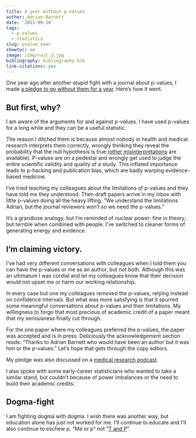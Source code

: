 ```yaml
---
title: A year without p-values
author: Adrian Barnett
date: '2021-09-10'
tags:
  - p-values
  - statistics
slug: pvalue_year
showtoc: no
image: /img/rail_3.jpg
bibliography: bibliography.bib
link-citations: yes
---
```


One year ago after another stupid fight with a journal about p-values, I made [a pledge to go without them for a year](https://medianwatch.netlify.app/post/pvalue_pledge/). Here’s how it went.

## But first, why?

I am aware of the arguments for and against p-values. I have used p-values for a long while and they can be a useful statistic.

The reason I ditched them is because almost nobody in health and medical research interprets them correctly, wrongly thinking they reveal the probability that the null hypothesis is true ([other misinterpretations](https://pubmed.ncbi.nlm.nih.gov/18582619/) are available). P-values are on a pedestal and wrongly get used to judge the entire scientific validity and quality of a study. This inflated importance leads to p-hacking and publication bias, which are badly warping evidence-based medicine.

I’ve tried teaching my colleagues about the limitations of p-values and they have told me they understood. Then draft papers arrive in my inbox with little p-values doing all the heavy lifting. “We understand the limitations Adrian, but the journal reviewers won’t so we need the p-values.”

It’s a grandiose analogy, but I’m reminded of nuclear power: fine in theory, but terrible when combined with people. I’ve switched to cleaner forms of generating energy and evidence.

## I’m claiming victory.

I’ve had very different conversations with colleagues when I told them you can have the p-values or me as an author, but not both. Although this was an ultimatum I was cordial and let my colleagues know that their decision would not upset me or harm our working relationship.

In every case but one my colleagues removed the p-values, relying instead on confidence intervals. But what was more satisfying is that it spurred some meaningful conversations about p-values and their limitations. My willingness to forgo that most precious of academic credit of a paper meant that my seriousness finally cut through.

For the one paper where my colleagues preferred the p-values, the paper was accepted and is in press. Deliciously the acknowledgement section reads: “Thanks to Adrian Barnett who would have been an author but it was him or the p-values.” Let’s hope that gets through the copy editors.

My pledge was also discussed on a [medical research podcast](https://populationhealthexchange.org/fa-episode-083/).

I also spoke with some early-career statisticians who wanted to take a similar stand, but couldn’t because of power imbalances or the need to build their academic credits.

## Dogma-fight

I am fighting dogma with dogma. I wish there was another way, but education alone has just not worked for me. I’ll continue to educate and I’ll also continue to eschew p. “Me or p” not “[T and P](https://rss.onlinelibrary.wiley.com/doi/10.1111/j.1740-9713.2017.01021.x)”.

